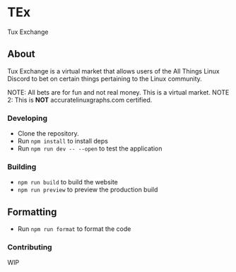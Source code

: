 # TEx

Tux Exchange

## About

Tux Exchange is a virtual market that allows users of the All Things Linux Discord to bet on certain things pertaining to the Linux community.

NOTE: All bets are for fun and not real money. This is a virtual market.
NOTE 2: This is **NOT** accuratelinuxgraphs.com certified.

### Developing

- Clone the repository.
- Run `npm install` to install deps
- Run `npm run dev -- --open` to test the application

### Building

- `npm run build` to build the website
- `npm run preview` to preview the production build

## Formatting

- Run `npm run format` to format the code

### Contributing

WIP

